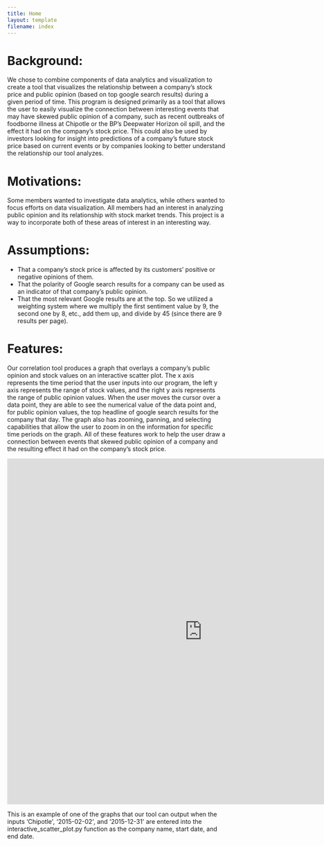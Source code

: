 ```yaml
---
title: Home
layout: template
filename: index
---
```


# Background:
We chose to combine components of data analytics and visualization to create a tool that visualizes the relationship between a company’s stock price and public opinion (based on top google search results) during a given period of time. This program is designed primarily as a tool that allows the user to easily visualize the connection between interesting events that may have skewed public opinion of a company, such as recent outbreaks of foodborne illness at Chipotle or the BP’s Deepwater Horizon oil spill, and the effect it had on the company’s stock price. This could also be used by investors looking for insight into predictions of a company’s future stock price based on current events or by companies looking to better understand the relationship our tool analyzes.

# Motivations:
Some members wanted to investigate data analytics, while others wanted to focus efforts on data visualization. All members had an interest in analyzing public opinion and its relationship with stock market trends. This project is a way to incorporate both of these areas of interest in an interesting way.

# Assumptions:
- That a company’s stock price is affected by its customers’ positive or negative opinions of them. 
- That the polarity of Google search results for a company can be used as an indicator of that company’s public opinion.
- That the most relevant Google results are at the top. So we utilized a weighting system where we multiply the first sentiment value by 9, the second one by 8, etc., add them up, and divide by 45 (since there are 9 results per page).

# Features:
Our correlation tool produces a graph that overlays a company’s public opinion and stock values on an interactive scatter plot. The x axis represents the time period that the user inputs into our program, the left y axis represents the range of stock values, and the right y axis represents the range of public opinion values. When the user moves the cursor over a data point, they are able to see the numerical value of the data point and, for public opinion values, the top headline of google search results for the company that day. The graph also has zooming, panning, and selecting capabilities that allow the user to zoom in on the information for specific time periods on the graph. All of these features work to help the user draw a connection between events that skewed public opinion of a company and the resulting effect it had on the company’s stock price.

<iframe width="900" height="800" frameborder="0" scrolling="no" src="https://plot.ly/~umadesai/20.embed?autosize=True&link=false&modebar=false&height=450"></iframe>

This is an example of one of the graphs that our tool can output when the inputs ‘Chipotle', ‘2015-02-02', and ‘2015-12-31' are entered into the interactive_scatter_plot.py function as the company name, start date, and end date. 
